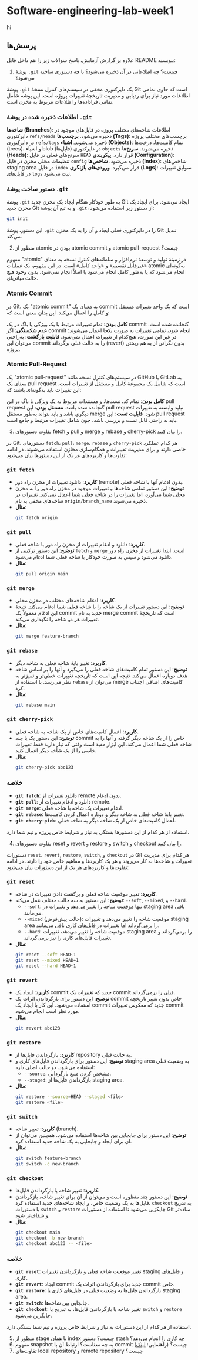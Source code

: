 # Software-engineering-lab-week1
hi

## پرسش‌ها
علاوه بر گزارش آزمایش، پاسخ سوالات زیر را هم داخل فایل README بنویسید:
1. پوشهٔ `.git` چیست؟ چه اطلاعاتی در آن ذخیره می‌شود؟ با چه دستوری ساخته می‌شود؟

پوشهٔ `.git` یک دایرکتوری مخفی در سیستم‌های کنترل نسخهٔ Git است که حاوی تمامی اطلاعات مورد نیاز برای ردیابی و مدیریت تاریخچهٔ تغییرات پروژه است. این پوشه شامل تمامی فراداده‌ها و اطلاعات مربوط به مخزن است.

### اطلاعات ذخیره شده در پوشهٔ `.git`
**شاخه‌ها (Branches)**: اطلاعات شاخه‌های مختلف پروژه در فایل‌های موجود در دایرکتوری `refs/heads` ذخیره می‌شود.
**برچسب‌ها (Tags)**: برچسب‌های مختلف پروژه در دایرکتوری `refs/tags` ذخیره می‌شوند.
**اشیاء (Objects)**: تمام کامیت‌‌ها، درخت‌ها (trees)، و اشیاء blob (فایل‌ها) در دایرکتوری `objects` ذخیره می‌شوند.
**سرنخ‌ها (Heads)**: سرنخ‌های فعلی در فایل `HEAD` قرار دارد.
**پیکربندی (Configuration)**: تنظیمات محلی مخزن در فایل `config` ذخیره می‌شود.
**شاخص‌ها (Index)**: شاخص‌های staging area در فایل `index` قرار می‌گیرد.
**ورودی‌های بازنگری (Logs)**: سوابق تغییرات در فایل‌های `logs` ثبت می‌شود.

### دستور ساخت پوشهٔ `.git`
پوشهٔ `.git` به طور خودکار هنگام ایجاد یک مخزن جدید Git ایجاد می‌شود. برای ایجاد یک مخزن جدید Git و به تبع آن پوشهٔ `.git`، از دستور زیر استفاده می‌شود:

```sh
git init
```

این دستور، پوشهٔ `.git` را در دایرکتوری فعلی ایجاد و آن را به یک مخزن Git تبدیل می‌کند.

2. منظور از atomic بودن در atomic commit و atomic pull-request چیست؟

مفهوم "atomic" در زمینهٔ تولید و توسعهٔ نرم‌افزار و سامانه‌های کنترل نسخه به معنای «غیرقابل تقسیم» و «واحد کامل» است. در این مفهوم، یک عملیات atomic به‌گونه‌ای انجام می‌شود که یا به‌طور کامل انجام می‌شود یا اصلاً انجام نمی‌شود، بدون وجود هیچ حالت میانی‌ای.

### Atomic Commit
در Git، یک "atomic commit" به معنای یک commit است که یک واحد تغییرات مستقل و کامل را اعمال می‌کند. این بدان معنی است که:

**کامل بودن**: تمام تغییرات مرتبط با یک ویژگی یا باگ در یک commit گنجانده شده است.
**عدم شکستگی**: اگر commit انجام شود، تمامی تغییرات به صورت یکجا اعمال می‌شوند؛ در غیر این صورت، هیچ‌کدام از تغییرات اعمال نمی‌شود.
**قابلیت بازگشت**: به‌راحتی می‌توان این commit را به حالت قبلی برگرداند (revert) بدون نگرانی از به هم ریختن پروژه.

### Atomic Pull-Request
یک "atomic pull-request" در سیستم‌های کنترل نسخه مانند GitHub یا GitLab به معنای یک pull request است که شامل یک مجموعهٔ کامل و مستقل از تغییرات است. این تغییرات باید به‌گونه‌ای باشند که:

**کامل بودن**: تمام کد، تست‌ها، و مستندات مربوط به یک ویژگی یا باگ در این pull request گنجانده شده باشد.
**مستقل بودن**: این pull request نباید وابسته به تغییرات دیگری باشد و باید بتواند به‌طور مستقل merge شود.
**قابلیت تست**: این pull request باید به راحتی قابل تست و بررسی باشد، چون شامل تغییرات مرتبط و جامع است.

3. تفاوت دستورهای fetch و pull و merge و rebase و cherry-pick را بیان کنید.

در Git، دستورهای `fetch`، `pull`، `merge`، `rebase` و `cherry-pick` هر کدام عملکرد خاصی دارند و برای مدیریت تغییرات و همگام‌سازی مخازن استفاده می‌شوند. در ادامه تفاوت‌ها و کاربردهای هر یک از این دستورها بیان می‌شود:

### `git fetch`
- **کاربرد**: دانلود تغییرات از مخزن راه دور (remote) بدون ادغام آنها با شاخه فعلی.
- **توضیح**: این دستور تمامی شاخه‌ها و تغییرات موجود در مخزن راه دور را به مخزن محلی شما می‌آورد، اما تغییرات را در شاخه فعلی شما اعمال نمی‌کند. تغییرات در شاخه‌های مخفی به نام `origin/branch_name` ذخیره می‌شوند.
- **مثال**:
  ```sh
  git fetch origin
  ```

### `git pull`
- **کاربرد**: دانلود و ادغام تغییرات از مخزن راه دور با شاخه فعلی.
- **توضیح**: این دستور ترکیبی از `fetch` و `merge` است. ابتدا تغییرات از مخزن راه دور دانلود می‌شود و سپس به صورت خودکار با شاخه فعلی شما ادغام می‌شود.
- **مثال**:
  ```sh
  git pull origin main
  ```

### `git merge`
- **کاربرد**: ادغام شاخه‌های مختلف در مخزن محلی.
- **توضیح**: این دستور تغییرات از یک شاخه را با شاخه فعلی شما ادغام می‌کند. نتیجهٔ این ادغام معمولاً یک commit جدید به نام merge commit است که تاریخچهٔ تغییرات هر دو شاخه را نگهداری می‌کند.
- **مثال**:
  ```sh
  git merge feature-branch
  ```

### `git rebase`
- **کاربرد**: تغییر پایهٔ شاخه فعلی به شاخه دیگر.
- **توضیح**: این دستور تمام کامیت‌های شاخه فعلی را می‌گیرد و آنها را بر اساس شاخه هدف دوباره اعمال می‌کند. نتیجه این است که تاریخچه تغییرات خطی‌تر و تمیزتر به نظر می‌رسد. با استفاده از `rebase` می‌توان از merge کامیت‌های اضافی اجتناب کرد.
- **مثال**:
  ```sh
  git rebase main
  ```

### `git cherry-pick`
- **کاربرد**: اعمال کامیت‌های خاص از یک شاخه به شاخه فعلی.
- **توضیح**: این دستور یک یا چند commit خاص را از یک شاخه دیگر گرفته و آنها را به شاخه فعلی شما اعمال می‌کند. این ابزار مفید است وقتی که نیاز دارید فقط تغییرات خاصی را از یک شاخه دیگر اعمال کنید.
- **مثال**:
  ```sh
  git cherry-pick abc123
  ```

### خلاصه
- **`git fetch`**: دانلود تغییرات از remote بدون ادغام.
- **`git pull`**: دانلود و ادغام تغییرات از remote.
- **`git merge`**: ادغام تغییرات یک شاخه با شاخه فعلی.
- **`git rebase`**: تغییر پایهٔ شاخه فعلی به شاخه دیگر و دوباره اعمال کردن کامیت‌ها.
- **`git cherry-pick`**: اعمال کامیت‌های خاص از یک شاخه دیگر به شاخه فعلی.

استفاده از هر کدام از این دستورها بستگی به نیاز و شرایط خاص پروژه و تیم شما دارد.

4. تفاوت دستورهای reset و revert و restore و switch و checkout را بیان کنید.

دستورات `reset`، `revert`, `restore`, `switch`, و `checkout` در Git هر کدام برای مدیریت تغییرات و شاخه‌ها به کار می‌روند و هر یک کاربردها و مفاهیم خاص خود را دارند. در ادامه تفاوت‌ها و کاربردهای هر یک از این دستورات بیان می‌شود:

### `git reset`
- **کاربرد**: تغییر موقعیت شاخه فعلی و برگشت دادن تغییرات در شاخه.
- **توضیح**: این دستور به سه حالت مختلف عمل می‌کند: `--soft`, `--mixed`, و `--hard`. 
  - `--soft`: تنها موقعیت شاخه را تغییر می‌دهد و تغییرات در staging area باقی می‌مانند.
  - `--mixed` (حالت پیش‌فرض): موقعیت شاخه را تغییر می‌دهد و تغییرات staging area را برمی‌گرداند اما تغییرات در فایل‌های کاری باقی می‌مانند.
  - `--hard`: موقعیت شاخه را تغییر می‌دهد، تغییرات staging area را برمی‌گرداند و تغییرات فایل‌های کاری را نیز برمی‌گرداند.
- **مثال**:
  ```sh
  git reset --soft HEAD~1
  git reset --mixed HEAD~1
  git reset --hard HEAD~1
  ```

### `git revert`
- **کاربرد**: ایجاد یک commit جدید که تغییرات یک commit قبلی را برمی‌گرداند.
- **توضیح**: این دستور برای بازگرداندن اثرات یک commit خاص بدون تغییر تاریخچه استفاده می‌شود. این کار با ایجاد یک commit جدید که معکوس تغییرات commit مورد نظر است انجام می‌شود.
- **مثال**:
  ```sh
  git revert abc123
  ```

### `git restore`
- **کاربرد**: بازگرداندن فایل‌ها از repository به حالت قبلی.
- **توضیح**: این دستور برای بازگرداندن فایل‌های کاری و staging area به وضعیت قبلی استفاده می‌شود. دو حالت اصلی دارد:
  - `--source`: مشخص کردن منبع بازگردانی.
  - `--staged`: بازگرداندن فایل‌ها از staging area.
- **مثال**:
  ```sh
  git restore --source=HEAD --staged <file>
  git restore <file>
  ```

### `git switch`
- **کاربرد**: تغییر شاخه (branch).
- **توضیح**: این دستور برای جابجایی بین شاخه‌ها استفاده می‌شود. همچنین می‌توان از آن برای ایجاد و جابجایی به یک شاخه جدید استفاده کرد.
- **مثال**:
  ```sh
  git switch feature-branch
  git switch -c new-branch
  ```

### `git checkout`
- **کاربرد**: تغییر شاخه یا بازگرداندن فایل‌ها.
- **توضیح**: این دستور چند منظوره است و می‌توان از آن برای تغییر شاخه، بازگرداندن فایل‌ها به یک وضعیت خاص، و ایجاد شاخه‌های جدید استفاده کرد. `checkout` به تدریج با دستورات `switch` و `restore` جایگزین می‌شود تا استفاده از دستورات Git ساده‌تر و شفاف‌تر شود.
- **مثال**:
  ```sh
  git checkout main
  git checkout -b new-branch
  git checkout abc123 -- <file>
  ```

### خلاصه
- **`git reset`**: تغییر موقعیت شاخه فعلی و بازگرداندن تغییرات staging و فایل‌های کاری.
- **`git revert`**: ایجاد commit جدید برای بازگرداندن اثرات یک commit خاص.
- **`git restore`**: بازگرداندن فایل‌ها به وضعیت قبلی در فایل‌های کاری یا staging area.
- **`git switch`**: جابجایی بین شاخه‌ها.
- **`git checkout`**: تغییر شاخه یا بازگرداندن فایل‌ها، به تدریج با `switch` و `restore` جایگزین می‌شود.

استفاده از هر کدام از این دستورات به نیاز و شرایط خاص پروژه و تیم شما بستگی دارد.

5. منظور از stage یا همان index چیست؟ دستور stash چه کاری را انجام می‌دهد؟
6. مفهوم snapshot به چه معناست؟ ارتباط آن با commit چیست؟ (راهنمایی: [لینک](https://github.blog/2020-12-17-commits-are-snapshots-not-diffs/))
7. تفاوت‌های local repository و remote repository چیست؟